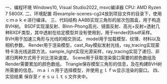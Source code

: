 一、编程环境
  Windows10, Visual Studio2022, msvc编译器
  CPU: AMD Ryzen 7 5800X.
二、环境配置
  将example-scenes-cg24放到项目文件的目录下，使用ｃｍａｋｅ进行编译。
三、代码结构
  AABB实现三角形的层次包围盒，用于构造BVH树。
  BSDF实现漫反射、Blinn-Phong高光、镜面反射、高光+反射+透射几种BXDF类型，其中透射在给定模型并没有使用到，用于render的bsdf采样。
  BVH用于加速三角形与光线的相交测试。
  model用于加载模型、纹理、材料以及相机参数。
  Render用于渲染模型，cast_Ray模拟发射光线，ray_tracing实现蒙特卡洛光线追踪方法，sample_light实现光源采样，ray_tracing实现了递归、非递归两种方式用于对比渲染速度。
  Scene用于获取渲染窗口需要的颜色数组及Render需要累加的颜色数组。
  Triangle保存模型三角形的信息，及在构建BVH树所需要的信息。
  ｍａｉｎ用于选择模型，并使用ｇｌｆｗ显示渲染的窗口。
四、实验结果
  保存至ｒｅｓｕｌｔｓ文件夹中。
